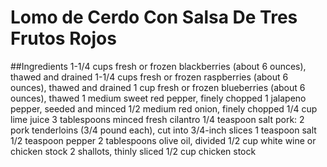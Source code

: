 # Lomo de Cerdo Con Salsa De Tres Frutos Rojos
##Ingredients
1-1/4 cups fresh or frozen blackberries (about 6 ounces), thawed and drained
1-1/4 cups fresh or frozen raspberries (about 6 ounces), thawed and drained
1 cup fresh or frozen blueberries (about 6 ounces), thawed
1 medium sweet red pepper, finely chopped
1 jalapeno pepper, seeded and minced
1/2 medium red onion, finely chopped
1/4 cup lime juice
3 tablespoons minced fresh cilantro
1/4 teaspoon salt
pork:
2 pork tenderloins (3/4 pound each), cut into 3/4-inch slices
1 teaspoon salt
1/2 teaspoon pepper
2 tablespoons olive oil, divided
1/2 cup white wine or chicken stock
2 shallots, thinly sliced
1/2 cup chicken stock